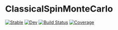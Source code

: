 # ClassicalSpinMonteCarlo

[![Stable](https://img.shields.io/badge/docs-stable-blue.svg)](https://Quantum-Many-Body.github.io/ClassicalSpinMonteCarlo.jl/stable/)
[![Dev](https://img.shields.io/badge/docs-dev-blue.svg)](https://Quantum-Many-Body.github.io/ClassicalSpinMonteCarlo.jl/dev/)
[![Build Status](https://github.com/Quantum-Many-Body/ClassicalSpinMonteCarlo.jl/actions/workflows/CI.yml/badge.svg?branch=master)](https://github.com/Quantum-Many-Body/ClassicalSpinMonteCarlo.jl/actions/workflows/CI.yml?query=branch%3Amaster)
[![Coverage](https://codecov.io/gh/Quantum-Many-Body/ClassicalSpinMonteCarlo.jl/branch/master/graph/badge.svg)](https://codecov.io/gh/Quantum-Many-Body/ClassicalSpinMonteCarlo.jl)
